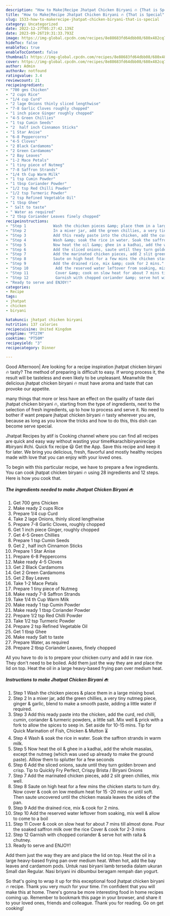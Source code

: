 ```yaml
---
description: "How to Make|Recipe Jhatpat Chicken Biryani 🔥 {That is Special"
title: "How to Make|Recipe Jhatpat Chicken Biryani 🔥 {That is Special"
slug: 1533-how-to-makerecipe-jhatpat-chicken-biryani-that-is-special
category: Uncategorized
date: 2022-12-27T05:27:42.139Z
date: 2023-09-26T19:31:33.793Z
image: https://img-global.cpcdn.com/recipes/8e88683fd64dbb08/680x482cq70/jhatpat-chicken-biryani-recipe-main-photo.jpg
hideToc: false
enableToc: true
enableTocContent: false
thumbnail: https://img-global.cpcdn.com/recipes/8e88683fd64dbb08/680x482cq70/jhatpat-chicken-biryani-recipe-main-photo.jpg
cover: https://img-global.cpcdn.com/recipes/8e88683fd64dbb08/680x482cq70/jhatpat-chicken-biryani-recipe-main-photo.jpg
author: Admin
authorAv: notfound
ratingvalue: 3.4
reviewcount: 21
recipeingredient:
- "700 gms Chicken"
- "2 cups Rice"
- "1/4 cup Curd"
- "2 lage Onions thinly sliced lengthwise"
- "7-8 Garlic Cloves roughly chopped"
- "1 inch piece Ginger roughly chopped"
- "4-5 Green Chillies"
- "1 tsp Cumin Seeds"
- "2  half inch Cinnamon Sticks"
- "1 Star Anise"
- "6-8 Peppercorns"
- "4-5 Cloves"
- "2 Black Cardamoms"
- "2 Green Cardamoms"
- "2 Bay Leaves"
- "1-2 Mace Petals"
- "1 tiny piece of Nutmeg"
- "7-8 Saffron Strands"
- "1/4 th Cup Warm Milk"
- "1 tsp Cumin Powder"
- "1 tbsp Coriander Powder"
- "1/2 tsp Red Chilli Powder"
- "1/2 tsp Turmeric Powder"
- "2 tsp Refined Vegetable Oil"
- "1 tbsp Ghee"
- " Salt to taste"
- " Water as required"
- "2 tbsp Coriander Leaves finely chopped"
recipeinstructions:
- "Step 1            Wash the chicken pieces &amp; place them in a large mixing bowl."
- "Step 2            In a mixer jar, add the green chillies, a very tiny nutmeg piece, ginger &amp; garlic, blend to make a smooth paste, adding a little water if required."
- "Step 3            Add this ready paste into the chicken, add the curd, red chilli, cumin, coriander &amp; turmeric powders, a little salt. Mix well &amp; prick with a fork to allow the spices to seep in. Set aside for 10-15 mins.                                                                       Tip for Quick Marination of Fish, Chicken &amp; Mutton ⏳"
- "Step 4            Wash &amp; soak the rice in water. Soak the saffron strands in warm milk."
- "Step 5            Now heat the oil &amp; ghee in a kadhai, add the whole masalas, except the nutmeg (which was used up already to make the ground paste). Alllow them to splutter for a few seconds"
- "Step 6            Add the sliced onions, saute until they turn golden brown and crisp.                                                                       Tip to Quickly Fry Perfect, Crispy Brista / Biryani Onions"
- "Step 7            Add the marinated chicken pieces, add 2 slit green chillies, mix well."
- "Step 8            Saute on high heat for a few mins the chicken starts to turn dry. Now cover &amp; cook on low medium heat for 15 -20 mins or until soft. Then saute uncovered until the chicken masala leaves the sides of the pan."
- "Step 9            Add the drained rice, mix &amp; cook for 2 mins."
- "Step 10            Add the reserved water leftover from soaking, mix well &amp; allow to come to a boil"
- "Step 11            Cover &amp; cook on slow heat for about 7 mins till almost done. Pour the soaked saffron milk over the rice Cover &amp; cook for 2-3 mins"
- "Step 12            Garnish with chopped coriander &amp; serve hot with raita &amp; chutney."
- "Ready to serve and ENJOY!"
categories:
- Recipe
tags:
- jhatpat
- chicken
- biryani

katakunci: jhatpat chicken biryani 
nutrition: 137 calories
recipecuisine: United Kingdom
preptime: "PT27M"
cooktime: "PT50M"
recipeyield: "3"
recipecategory: Dinner

---
```



Good Afternoon| Are looking for a recipe inspiration jhatpat chicken biryani 🔥 tasty? The method of preparing is difficult to easy. If wrong process it, the result will be tasteless and even likely to be unpleasant. Meanwhile the delicious jhatpat chicken biryani 🔥 must have aroma and taste that can provoke our appetite.






many things that more or less have an effect on the quality of taste dari jhatpat chicken biryani 🔥, starting from the type of ingredients, next to the selection of fresh ingredients, up to how to process and serve it. No need to bother if want prepare jhatpat chicken biryani 🔥 tasty wherever you are, because as long as you know the tricks and how to do this, this dish can become serve  special.


Jhatpat Recipes by atif is Cooking channel where you can find all recipes are quick and easy way without wasting your time#karachibiryanirecipe #biryani #chi. Quick fix recipe 😃 Get the App. Save this recipe and keep it for later. We bring you delicious, fresh, flavorful and mostly healthy recipes made with love that you can enjoy with your loved ones.


To begin with this particular recipe, we have to prepare a few ingredients. You can cook jhatpat chicken biryani 🔥 using 28 ingredients and 12 steps. Here is how you cook that.

<!--inarticleads1-->

##### The ingredients needed to make Jhatpat Chicken Biryani 🔥:

1. Get 700 gms Chicken
1. Make ready 2 cups Rice
1. Prepare 1/4 cup Curd
1. Take 2 lage Onions, thinly sliced lengthwise
1. Prepare 7-8 Garlic Cloves, roughly chopped
1. Get 1 inch piece Ginger, roughly chopped
1. Get 4-5 Green Chillies
1. Prepare 1 tsp Cumin Seeds
1. Get 2 , half inch Cinnamon Sticks
1. Prepare 1 Star Anise
1. Prepare 6-8 Peppercorns
1. Make ready 4-5 Cloves
1. Get 2 Black Cardamoms
1. Get 2 Green Cardamoms
1. Get 2 Bay Leaves
1. Take 1-2 Mace Petals
1. Prepare 1 tiny piece of Nutmeg
1. Make ready 7-8 Saffron Strands
1. Take 1/4 th Cup Warm Milk
1. Make ready 1 tsp Cumin Powder
1. Make ready 1 tbsp Coriander Powder
1. Prepare 1/2 tsp Red Chilli Powder
1. Take 1/2 tsp Turmeric Powder
1. Prepare 2 tsp Refined Vegetable Oil
1. Get 1 tbsp Ghee
1. Make ready  Salt to taste
1. Prepare  Water, as required
1. Prepare 2 tbsp Coriander Leaves, finely chopped


All you have to do is to prepare your chicken curry and add in raw rice. They don&#39;t need to be boiled. Add them just the way they are and place the lid on top. Heat the oil in a large heavy-based frying pan over medium heat. 

<!--inarticleads2-->

##### Instructions to make Jhatpat Chicken Biryani 🔥:

1. Step 1            Wash the chicken pieces &amp; place them in a large mixing bowl.
1. Step 2            In a mixer jar, add the green chillies, a very tiny nutmeg piece, ginger &amp; garlic, blend to make a smooth paste, adding a little water if required.
1. Step 3            Add this ready paste into the chicken, add the curd, red chilli, cumin, coriander &amp; turmeric powders, a little salt. Mix well &amp; prick with a fork to allow the spices to seep in. Set aside for 10-15 mins.                                                                       Tip for Quick Marination of Fish, Chicken &amp; Mutton ⏳
1. Step 4            Wash &amp; soak the rice in water. Soak the saffron strands in warm milk.
1. Step 5            Now heat the oil &amp; ghee in a kadhai, add the whole masalas, except the nutmeg (which was used up already to make the ground paste). Alllow them to splutter for a few seconds
1. Step 6            Add the sliced onions, saute until they turn golden brown and crisp.                                                                       Tip to Quickly Fry Perfect, Crispy Brista / Biryani Onions
1. Step 7            Add the marinated chicken pieces, add 2 slit green chillies, mix well.
1. Step 8            Saute on high heat for a few mins the chicken starts to turn dry. Now cover &amp; cook on low medium heat for 15 -20 mins or until soft. Then saute uncovered until the chicken masala leaves the sides of the pan.
1. Step 9            Add the drained rice, mix &amp; cook for 2 mins.
1. Step 10            Add the reserved water leftover from soaking, mix well &amp; allow to come to a boil
1. Step 11            Cover &amp; cook on slow heat for about 7 mins till almost done. Pour the soaked saffron milk over the rice Cover &amp; cook for 2-3 mins
1. Step 12            Garnish with chopped coriander &amp; serve hot with raita &amp; chutney.
1. Ready to serve and ENJOY!

Add them just the way they are and place the lid on top. Heat the oil in a large heavy-based frying pan over medium heat. When hot, add the bay leaves and cardamom pods. Untuk nasi biryani lamb tersedia dalam ukuran Small dan Regular. Nasi briyani ini dibumbui beragam rempah dan yogurt. 

So that's going to wrap it up for this exceptional food jhatpat chicken biryani 🔥 recipe. Thank you very much for your time. I'm confident that you will make this at home. There's gonna be more interesting food in home recipes coming up. Remember to bookmark this page in your browser, and share it to your loved ones, friends and colleague. Thank you for reading. Go on get cooking!
